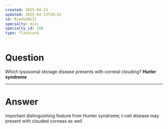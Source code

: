 ```yaml
---
created: 2025-04-13
updated: 2025-04-13T10:52
id: RjwVVsN1I]
specialty: misc
specialty_id: 108
type: flashcard
---
```


# Question
Which lysosomal storage disease presents with corneal clouding?    **Hurler syndrome**

---

# Answer
important distinguishing feature from Hunter syndrome; I-cell disease may present with clouded corneas as well